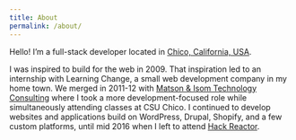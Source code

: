 ```yaml
---
title: About
permalink: /about/
---
```


Hello! I’m a full-stack developer located in [Chico, California, USA](https://www.google.com/maps/place/Chico,+CA/@39.7578412,-121.8409199,13z/data=!3m1!4b1!4m2!3m1!1s0x80831f8dfc236487:0x308eeb8f793a4538).

I was inspired to build for the web in 2009. That inspiration led to an internship with Learning Change, a small web development company in my home town. We merged in 2011-12 with [Matson & Isom Technology Consulting](www.mitcs.com) where I took a more development-focused role while simultaneously attending classes at CSU Chico. I continued to develop websites and applications build on WordPress, Drupal, Shopify, and a few custom platforms, until mid 2016 when I left to attend [Hack Reactor](www.hackreactor.com).
